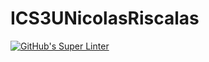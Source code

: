 # ICS3UNicolasRiscalas
 [![GitHub's Super Linter](https://github.com/ICS3U-Programming-NicR/ICS3U-Space-Aliens/workflows/GitHub's%20Super%20Linter/badge.svg)](https://github.com/ICS3U-Programming-NicR/ICS3U-Space-Aliens/actions)
